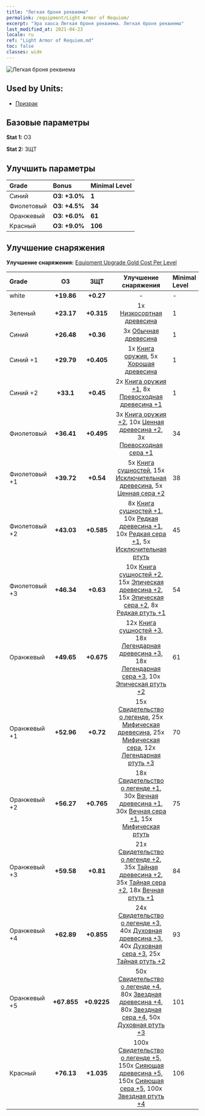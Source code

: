 ```yaml
---
title: "Легкая броня реквиема"
permalink: /equipment/Light Armor of Requiem/
excerpt: "Эра хаоса Легкая броня реквиема. Легкая броня реквиема"
last_modified_at: 2021-04-23
locale: ru
ref: "Light Armor of Requiem.md"
toc: false
classes: wide
---
```


  ![Легкая броня реквиема](/images/e/e_3032.png)

## Used by Units:

* [Призрак](/ru/units/Wight/) 


## Базовые параметры
 **Stat 1:** ОЗ

 **Stat 2:** ЗЩТ

## Улучшить параметры

  |     Grade    |   Bonus | Minimal Level | 
  |:-------------|:--------|:--------------| 
  | Синий | **ОЗ: +3.0%** | **1** | 
  | Фиолетовый | **ОЗ: +4.5%** | **34** | 
  | Оранжевый | **ОЗ: +6.0%** | **61** | 
  | Красный | **ОЗ: +9.0%** | **106** | 


## Улучшение снаряжения
 **Улучшение снаряжения:** [Equipment Upgrade Gold Cost Per Level](/equipment/EquipmentUpgradeCostPerLevel/) 

  |          Grade      | ОЗ | ЗЩТ | Улучшение снаряжения | Minimal Level |
  |:--------------------|:---------:|:---------:|:----------------:|:--------------|
  | white | **+19.86** | **+0.27** | - | - |
  | Зеленый | **+23.17** | **+0.315** | 1x [Низкосортная древесина](/ItemsRU/mat_1/) | 1 |
  | Синий | **+26.48** | **+0.36** | 3x [Обычная древесина](/ItemsRU/mat_7/) | 1 |
  | Синий +1 | **+29.79** | **+0.405** | 1x [Книга оружия](/ItemsRU/mat_18/), 5x [Хорошая древесина](/ItemsRU/mat_13/) | 1 |
  | Синий +2 | **+33.1** | **+0.45** | 2x [Книга оружия +1](/ItemsRU/mat_25/), 8x [Превосходная древесина +1](/ItemsRU/mat_20/) | 1 |
  | Фиолетовый | **+36.41** | **+0.495** | 3x [Книга оружия +2](/ItemsRU/mat_32/), 10x [Ценная древесина +2](/ItemsRU/mat_27/), 3x [Превосходная сера +1](/ItemsRU/mat_22/) | 34 |
  | Фиолетовый +1 | **+39.72** | **+0.54** | 5x [Книга сущностей](/ItemsRU/mat_39/), 15x [Исключительная древесина](/ItemsRU/mat_34/), 5x [Ценная сера +2](/ItemsRU/mat_29/) | 38 |
  | Фиолетовый +2 | **+43.03** | **+0.585** | 8x [Книга сущностей +1](/ItemsRU/mat_46/), 10x [Редкая древесина +1](/ItemsRU/mat_41/), 10x [Редкая сера +1](/ItemsRU/mat_43/), 5x [Исключительная ртуть](/ItemsRU/mat_35/) | 45 |
  | Фиолетовый +3 | **+46.34** | **+0.63** | 10x [Книга сущностей +2](/ItemsRU/mat_53/), 15x [Эпическая древесина +2](/ItemsRU/mat_48/), 15x [Эпическая сера +2](/ItemsRU/mat_50/), 8x [Редкая ртуть +1](/ItemsRU/mat_42/) | 54 |
  | Оранжевый | **+49.65** | **+0.675** | 12x [Книга сущностей +3](/ItemsRU/mat_60/), 18x [Легендарная древесина +3](/ItemsRU/mat_55/), 18x [Легендарная сера +3](/ItemsRU/mat_57/), 10x [Эпическая ртуть +2](/ItemsRU/mat_49/) | 61 |
  | Оранжевый +1 | **+52.96** | **+0.72** | 15x [Свидетельство о легенде](/ItemsRU/mat_67/), 25x [Мифическая древесина](/ItemsRU/mat_62/), 25x [Мифическая сера](/ItemsRU/mat_64/), 12x [Легендарная ртуть +3](/ItemsRU/mat_56/) | 70 |
  | Оранжевый +2 | **+56.27** | **+0.765** | 18x [Свидетельство о легенде +1](/ItemsRU/mat_74/), 30x [Вечная древесина +1](/ItemsRU/mat_69/), 30x [Вечная сера +1](/ItemsRU/mat_71/), 15x [Мифическая ртуть](/ItemsRU/mat_63/) | 75 |
  | Оранжевый +3 | **+59.58** | **+0.81** | 21x [Свидетельство о легенде +2](/ItemsRU/mat_81/), 35x [Тайная древесина +2](/ItemsRU/mat_76/), 35x [Тайная сера +2](/ItemsRU/mat_78/), 18x [Вечная ртуть +1](/ItemsRU/mat_70/) | 84 |
  | Оранжевый +4 | **+62.89** | **+0.855** | 24x [Свидетельство о легенде +3](/ItemsRU/mat_88/), 40x [Духовная древесина +3](/ItemsRU/mat_83/), 40x [Духовная сера +3](/ItemsRU/mat_85/), 25x [Тайная ртуть +2](/ItemsRU/mat_77/) | 93 |
  | Оранжевый +5 | **+67.855** | **+0.9225** | 50x [Свидетельство о легенде +4](/ItemsRU/mat_95/), 80x [Звездная древесина +4](/ItemsRU/mat_90/), 80x [Звездная сера +4](/ItemsRU/mat_92/), 50x [Духовная ртуть +3](/ItemsRU/mat_84/) | 101 |
  | Красный | **+76.13** | **+1.035** | 100x [Свидетельство о легенде +5](/ItemsRU/mat_102/), 150x [Сияющая древесина +5](/ItemsRU/mat_97/), 150x [Сияющая сера +5](/ItemsRU/mat_99/), 100x [Звездная ртуть +4](/ItemsRU/mat_91/) | 106 |

